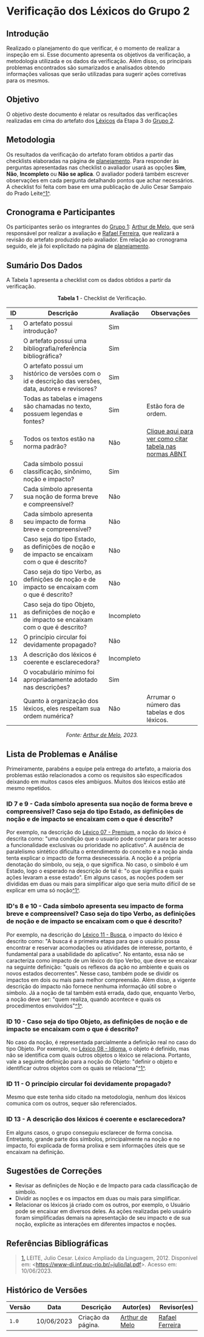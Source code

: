 # Verificação dos Léxicos do Grupo 2

## Introdução

Realizado o planejamento do que verificar, é o momento de realizar a inspeção em si. Esse documento apresenta os objetivos da verificação, a metodologia utilizada e os dados da verificação. Além disso, os principais problemas encontrados são sumarizados e analisados obtendo informações valiosas que serão utilizadas para sugerir ações corretivas para os mesmos.

## Objetivo

O objetivo deste documento é relatar os resultados das verificações realizadas em cima do artefato dos [Léxicos](https://requisitos-de-software.github.io/2023.1-Booking/modelagem/lexicos/) da Etapa 3 do [Grupo 2](https://github.com/Requisitos-de-Software/2023.1-Booking).

## Metodologia

Os resultados da verificação do artefato foram obtidos a partir das checklists elaboradas na página de [planejamento](../planejamento-verificacao-e3-grupo2). Para responder às perguntas apresentadas nas checklist o avaliador usará as opções **Sim**, **Não**, **Incompleto** ou **Não se aplica**. O avaliador poderá também escrever observações em cada pergunta detalhando pontos que achar necessários. A checklist foi feita com base em uma publicação de Julio Cesar Sampaio do Prado Leite<a id="anchor_1" href="#REF1">^1^</a>.

## Cronograma e Participantes

Os participantes serão os integrantes do [Grupo 1](https://github.com/Requisitos-de-Software/2023.1-BilheteriaDigital): [Arthur de Melo](https://github.com/arthurmlv), que será responsável por realizar a avaliação e [Rafael Ferreira](https://github.com/RafaelCLG0), que realizará a revisão do artefato produzido pelo avaliador. Em relação ao cronograma seguido, ele já foi explicitado na página de [planejamento](../planejamento-verificacao-e3-grupo2).

## Sumário Dos Dados

A Tabela 1 apresenta a checklist com os dados obtidos a partir da verificação.

<center>

**Tabela 1** - Checklist de Verificação.

|  ID | Descrição                                                                                              | Avaliação     | Observações                                     |
| --- | ------------------------------------------------------------------------------------------------------ | ------------- | ----------------------------------------------- |
|  1  | O artefato possui introdução?                                                                          | Sim           |                                                 |
|  2  | O artefato possui uma bibliografia/referência bibliográfica?                                           | Sim           |                                                 |
|  3  | O artefato possui um histórico de versões com o id e descrição das versões, data, autores e revisores? | Sim           |                                                 |
|  4  | Todas as tabelas e imagens são chamadas no texto, possuem legendas e fontes?                           | Sim           | Estão fora de ordem.                                           |
|  5  | Todos os textos estão na norma padrão?                                                                 | Não           | [Clique aqui para ver como citar tabela nas normas ABNT](https://normas-abnt.espm.br/index.php?title=Tabelas)           |
| 6   | Cada símbolo possui classificação, sinônimo, noção e impacto?                                          | Sim           |             |
| 7   | Cada símbolo apresenta sua noção de forma breve e compreensível?                                       | Não           |             |
| 8   | Cada símbolo apresenta seu impacto de forma breve e compreensível?                                     | Não          |             |
| 9   | Caso seja do tipo Estado, as definições de noção e de impacto se encaixam com o que é descrito?           | Não          |             |
| 10  | Caso seja do tipo Verbo, as definições de noção e de impacto se encaixam com o que é descrito?            | Não          |             |
| 11  | Caso seja do tipo Objeto, as definições de noção e de impacto se encaixam com o que é descrito?           | Incompleto          |             |
| 12  | O princípio circular foi devidamente propagado?                                                        | Não          |             |
| 13  | A descrição dos léxicos é coerente e esclarecedora?                                                    | Incompleto          |             |
| 14  | O vocabulário mínimo foi apropriadamente adotado nas descrições?                                       | Sim          |             |
| 15  | Quanto à organização dos léxicos, eles respeitam sua ordem numérica?                                   | Não          | Arrumar o número das tabelas e dos léxicos.    |

_Fonte: [Arthur de Melo](https://github.com/arthurmlv), 2023._

</center>

## Lista de Problemas e Análise

Primeiramente, parabéns a equipe pela entrega do artefato, a maioria dos problemas estão relacionados a como os requisitos são especificados deixando em muitos casos eles ambíguos. Muitos dos léxicos estão até mesmo repetidos.

### ID 7 e 9 - Cada símbolo apresenta sua noção de forma breve e compreensível? Caso seja do tipo Estado, as definições de noção e de impacto se encaixam com o que é descrito?

Por exemplo, na descrição do [Léxico 07 - Premium](https://requisitos-de-software.github.io/2023.1-Booking/modelagem/lexicos/#l07-premium), a noção do léxico é descrita como: "uma condição que o usuario pode comprar para ter acesso a funcionalidade exclusivas ou prioridade no aplicativo". A ausência de paralelismo sintético dificulta o entendimento do conceito e a noção ainda tenta explicar o impacto de forma desnecessária. A noção é a própria denotação do símbolo, ou seja, o que significa. No caso, o símbolo é um Estado, logo o esperado na descrição de tal é: "o que significa e quais ações levaram a esse estado". Em alguns casos, as noções podem ser divididas em duas ou mais para simplificar algo que seria muito difícil de se explicar em uma só noção<a id="anchor_1" href="#REF1">^1^</a>. 

### ID's 8 e 10 - Cada símbolo apresenta seu impacto de forma breve e compreensível? Caso seja do tipo Verbo, as definições de noção e de impacto se encaixam com o que é descrito?

Por exemplo, na descrição do [Léxico 11 - Busca](https://requisitos-de-software.github.io/2023.1-Booking/modelagem/lexicos/#l11-busca), o impacto do léxico é descrito como: "A busca é a primeira etapa para que o usuário possa encontrar e reservar acomodações ou atividades de interesse, portanto, é fundamental para a usabilidade do aplicativo". No entanto, essa não se caracteriza como impacto de um léxico do tipo Verbo, que deve se encaixar na seguinte definição: "quais os reflexos da ação no ambiente e quais os novos estados decorrentes". Nesse caso, também pode se dividir os impactos em dois ou mais para melhor compreensão. Além disso, a vigente descrição do impacto não fornece nenhuma informação útil sobre o símbolo. Já a noção de tal também está errada, dado que, enquanto Verbo, a noção deve ser: "quem realiza, quando acontece e quais os procedimentos envolvidos"<a id="anchor_1" href="#REF1">^1^</a>.

### ID 10 - Caso seja do tipo Objeto, as definições de noção e de impacto se encaixam com o que é descrito?

No caso da noção, é representada parcialmente a definição real no caso do tipo Objeto. Por exemplo, no [Léxico 08 - Idioma](https://requisitos-de-software.github.io/2023.1-Booking/modelagem/lexicos/#l08-idioma_), o objeto é definido, mas não se identifica com quais outros objetos o léxico se relaciona. Portanto, vale a seguinte definição para a noção do Objeto: "definir o objeto e identificar outros objetos com os quais se relaciona"<a id="anchor_1" href="#REF1">^1^</a>. 

### ID 11 - O princípio circular foi devidamente propagado?

Mesmo que este tenha sido citado na metodologia, nenhum dos léxicos comunica com os outros, sequer são referenciados.

### ID 13 - A descrição dos léxicos é coerente e esclarecedora?

Em alguns casos, o grupo conseguiu esclarecer de forma concisa. Entretanto, grande parte dos símbolos, principalmente na noção e no impacto, foi explicada de forma prolixa e sem informações úteis que se encaixam na definição.

## Sugestões de Correções

- Revisar as definições de Noção e de Impacto para cada classificação de símbolo.
- Dividir as noções e os impactos em duas ou mais para simplificar.
- Relacionar os léxicos já criado com os outros, por exemplo, o Usuário pode se encaixar em diversos deles. As ações realizadas pelo usuário foram simplificadas demais na apresentação de seu impacto e de sua noção, explicite as interações em diferentes impactos e noções.

## Referências Bibliográficas

> <a id="REF1" href="#anchor_1">1.</a> LEITE, Julio Cesar. Léxico Ampliado da Linguagem, 2012. Disponível em: <<https://www-di.inf.puc-rio.br/~julio/lal.pdf>>. Acesso em: 10/06/2023.

## Histórico de Versões

| Versão | Data       | Descrição          | Autor(es)                                        | Revisor(es)                                      |
| ------ | ---------- | ------------------ | ------------------------------------------------ | ------------------------------------------------ |
| `1.0`  | 10/06/2023 | Criação da página. | [Arthur de Melo](https://github.com/arthurmlv) | [Rafael Ferreira](https://github.com/RafaelCLG0) |
